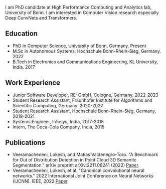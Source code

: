 I am PhD candidate at High Performance Computing and Analytics lab, University of Bonn. I am interested in Computer Vision research especially Deep ConvNets and Transformers.

## Education
* PhD in Computer Science, University of Bonn, Germany. Present
* M.Sc in Autonomous Systems, Hochschule Bonn-Rhein-Sieg, Germany. 2022
* B.Tech in Electronics and Communications Engineering, KL University, India. 2017

## Work Experience
* Junior Software Developer, RE: GmbH, Cologne, Germany. 2022-2023
* Student Research Assistant, Fraunhofer Institute for Algorithms and Scientific Computing, Germany. 2020-2022
* Student Research Assistant, Hochschule Bonn-Rhein-Sieg, Germany, 2019-2021
* Systems Engineer, Infosys, India, 2017-2018
* Intern, The Coca-Cola Company, India, 2015

## Publications
* Veeramacheneni, Lokesh, and Matias Valdenegro-Toro. "A Benchmark for Out of Distribution Detection in Point Cloud 3D Semantic Segmentation." arXiv preprint arXiv:2211.06241 (2022) [Paper](https://arxiv.org/pdf/2211.06241.pdf).
* Veeramacheneni, Lokesh, et al. "Canonical convolutional neural networks." 2022 International Joint Conference on Neural Networks (IJCNN). IEEE, 2022 [Paper](https://arxiv.org/pdf/2206.01509.pdf).